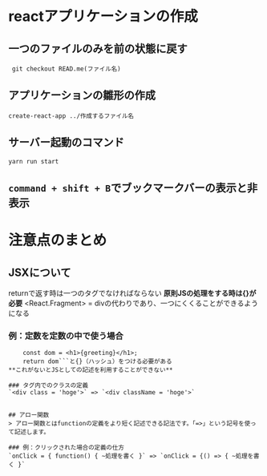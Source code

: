 # reactアプリケーションの作成

## 一つのファイルのみを前の状態に戻す

``` git checkout READ.me(ファイル名)```

## アプリケーションの雛形の作成

```create-react-app ../作成するファイル名```

## サーバー起動のコマンド

```yarn run start```

## ```command + shift + B```でブックマークバーの表示と非表示


# 注意点のまとめ

## JSXについて
returnで返す時は一つのタグでなければならない
**原則JSの処理をする時は{}が必要**
<React.Fragment> = divの代わりであり、一つにくくることができるようになる

### 例：定数を定数の中で使う場合
```const greeting = 'Hi';
    const dom = <h1>{greeting}</h1>;
    return dom```と{}（ハッシュ）をつける必要がある
**これがないとJSとしての記述を利用することができない**

### タグ内でのクラスの定義
`<div class = 'hoge'>` => `<div className = 'hoge'>`


## アロー関数
> アロー関数とはfunctionの定義をより短く記述できる記法です。「=>」という記号を使って記述します。

### 例：クリックされた場合の定義の仕方
`onClick = { function() { ~処理を書く }` => `onClick = {() => { ~処理を書く }`
